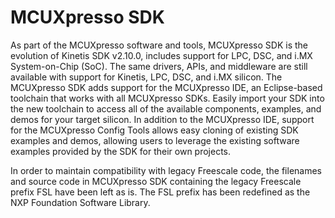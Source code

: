 # MCUXpresso SDK

As part of the MCUXpresso software and tools, MCUXpresso SDK is the evolution of Kinetis SDK v2.10.0, includes support for LPC, DSC, and i.MX System-on-Chip \(SoC\). The same drivers, APIs, and middleware are still available with support for Kinetis, LPC, DSC, and i.MX silicon. The MCUXpresso SDK adds support for the MCUXpresso IDE, an Eclipse-based toolchain that works with all MCUXpresso SDKs. Easily import your SDK into the new toolchain to access all of the available components, examples, and demos for your target silicon. In addition to the MCUXpresso IDE, support for the MCUXpresso Config Tools allows easy cloning of existing SDK examples and demos, allowing users to leverage the existing software examples provided by the SDK for their own projects.

In order to maintain compatibility with legacy Freescale code, the filenames and source code in MCUXpresso SDK containing the legacy Freescale prefix FSL have been left as is. The FSL prefix has been redefined as the NXP Foundation Software Library.

